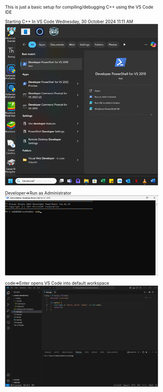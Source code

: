 This is just a basic setup for compiling/debugging C++ using the VS Code IDE

Starting C++ In VS Code
Wednesday, 30 October 2024
11:11 AM
![alt text](image-1.png)

Developer=>Run as Administrator
![alt text](image-2.png)

code=>Enter opens VS Code into default workspace
![alt text](image-3.png)



